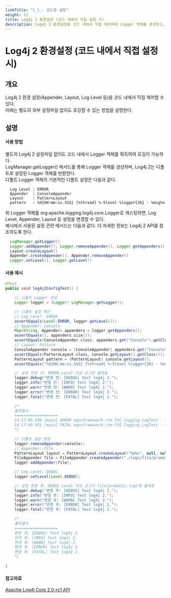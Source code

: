 ```yaml
---
linkTitle: "\_\_- 코드로 설정"
weight: 12
title: Log4j 2 환경설정 (코드 내에서 직접 설정 시)
description: Log4j 2 환경설정을 코드 내에서 직접 제어하여 Logger 객체를 생성하고, 기본 설정을 수정할 수 있다. 예시에서는 ConsoleAppender를 FileAppender로 변경하고 로그 레벨을 DEBUG로 설정하는 방법을 설명한다. Logger 설정 관련 메서드들을 사용하여 Appender와 Layout, Log Level을 동적으로 변경할 수 있다.
---
```

# Log4j 2 환경설정 (코드 내에서 직접 설정 시)

## 개요

Log4j 2 환경 설정(Appender, Layout, Log Level 등)을 코드 내에서 직접 제어할 수 있다.  
아래는 별도의 외부 설정파일 없이도 로깅할 수 있는 방법을 설명한다.

## 설명

#### 사용 방법

별도의 Log4j 2 설정파일 없이도 코드 내에서 Logger 객체를 획득하여 로깅이 가능하다.  
LogManager.getLogger() 메서드를 통해 Logger 객체를 생성하며, Log4j 2는 디폴트로 설정된 Logger 객체를 반환한다.  
디폴트 Logger 객체의 기본적인 디폴트 설정은 다음과 같다.  

```properties
  Log Level : ERROR
  Appender  : ConsoleAppender
  Layout    : PatternLayout
  pattern   : %d{HH:mm:ss.SSS} [%thread] %-5level %logger{36} - %msg%n
```

 위 Logger 객체를 org.apache.logging.log4j.core.Logger로 캐스팅하면, Log Level, Appender, Layout 등 설정을 변경할 수 있다.  
예시에서 사용된 설정 관련 메서드는 다음과 같다. 더 자세한 정보는 Log4j 2 API를 참조하도록 한다.  

```java
  LogManager.getLogger()                                                -- Logger 생성
  Logger.addAppender(), Logger.removeAppender(), Logger.getAppenders()  -- Logger에 Appender 추가 및 제거, 획득
  Layout.createLayout()                                                 -- Layout 생성
  Appender.createAppender(), Appender.removeAppender()                  -- Appender 생성 및 삭제
  Logger.setLevel(), Logger.getLevel()                                  -- Log Level 설정 및 획득
```

#### 사용 예시

```java
@Test
public void log4j2ConfigTest() {

	// 디폴트 Logger 생성
	Logger logger = (Logger) LogManager.getLogger();

	// 디폴트 설정 확인
	// Log Level: ERROR
	assertEquals(Level.ERROR, logger.getLevel());
	// Appender: Console
	Map<String, Appender> appenders = logger.getAppenders();
	assertEquals(1, appenders.size()); 
	assertEquals(ConsoleAppender.class, appenders.get("Console").getClass());
	// Layout: Pattern
	ConsoleAppender console = (ConsoleAppender) appenders.get("Console");
	assertEquals(PatternLayout.class, console.getLayout().getClass());
	PatternLayout pattern = (PatternLayout) console.getLayout();
	assertEquals("%d{HH:mm:ss.SSS} [%thread] %-5level %logger{36} - %msg%n", pattern.toString());

	// 설정 변경 전: ERROR Level 이상 로그만 출력됨
	logger.debug("변경 전: [DEBUG] Test log4j 2.");
	logger.info("변경 전: [INFO] Test log4j 2.");
	logger.warn("변경 전: [WARN] Test log4j 2.");
	logger.error("변경 전: [ERROR] Test log4j 2.");
	logger.fatal("변경 전: [FATAL] Test log4j 2.");

	/*
	출력결과
	===================
	14:17:09.930 [main] ERROR egovframework.rte.fdl.logging.LogTest - 변경 전: [ERROR] Test log4j 2.
	14:17:09.931 [main] FATAL egovframework.rte.fdl.logging.LogTest - 변경 전: [FATAL] Test log4j 2
	*/

	// 디폴트 설정 변경
	logger.removeAppender(console);
	// Appender: File
	PatternLayout layout = PatternLayout.createLayout("%m%n", null, null, null, null, null);
	FileAppender file = FileAppender.createAppender("./logs/file/promatic.log", "false", "false", "file", "false", "true", "false", null, layout, null, "false", null, null); 
	logger.addAppender(file);

	// Log Level: DEBUG
	logger.setLevel(Level.DEBUG);

	// 설정 변경 후: DEBUG Level 이상 로그가 file(promatic.log)에 출력됨
	logger.debug("변경 후: [DEBUG] Test log4j 2.");
	logger.info("변경 후: [INFO] Test log4j 2.");
	logger.warn("변경 후: [WARN] Test log4j 2.");
	logger.error("변경 후: [ERROR] Test log4j 2.");
	logger.fatal("변경 후: [FATAL] Test log4j 2.");

	/* 
	출력결과
	===================
	변경 후: [DEBUG] Test log4j 2.
	변경 후: [INFO] Test log4j 2.
	변경 후: [WARN] Test log4j 2.
	변경 후: [ERROR] Test log4j 2.
	변경 후: [FATAL] Test log4j 2. 
	*/

}
```

#### 참고자료

 [Apache Log4j Core 2.0-rc1 API](http://logging.apache.org/log4j/2.x/log4j-core/apidocs/index.html)